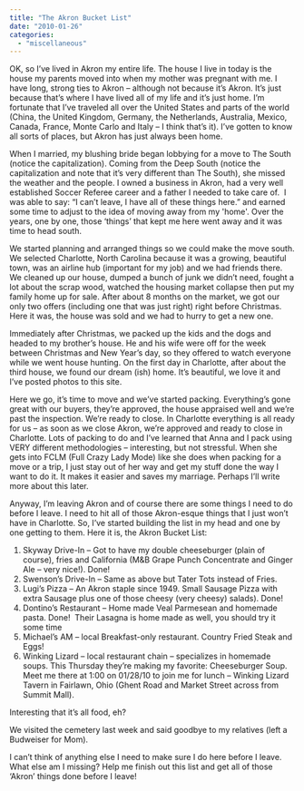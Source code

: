 ```yaml
---
title: "The Akron Bucket List"
date: "2010-01-26"
categories: 
  - "miscellaneous"
---
```


OK, so I’ve lived in Akron my entire life. The house I live in today is the house my parents moved into when my mother was pregnant with me. I have long, strong ties to Akron – although not because it’s Akron. It’s just because that’s where I have lived all of my life and it’s just home. I’m fortunate that I’ve traveled all over the United States and parts of the world (China, the United Kingdom, Germany, the Netherlands, Australia, Mexico, Canada, France, Monte Carlo and Italy – I think that’s it). I’ve gotten to know all sorts of places, but Akron has just always been home.

When I married, my blushing bride began lobbying for a move to The South (notice the capitalization). Coming from the Deep South (notice the capitalization and note that it’s very different than The South), she missed the weather and the people. I owned a business in Akron, had a very well established Soccer Referee career and a father I needed to take care of.  I was able to say: “I can’t leave, I have all of these things here.” and earned some time to adjust to the idea of moving away from my 'home'. Over the years, one by one, those ‘things’ that kept me here went away and it was time to head south.

We started planning and arranged things so we could make the move south. We selected Charlotte, North Carolina because it was a growing, beautiful town, was an airline hub (important for my job) and we had friends there. We cleaned up our house, dumped a bunch of junk we didn’t need, fought a lot about the scrap wood, watched the housing market collapse then put my family home up for sale. After about 8 months on the market, we got our only two offers (including one that was just right) right before Christmas. Here it was, the house was sold and we had to hurry to get a new one.

Immediately after Christmas, we packed up the kids and the dogs and headed to my brother’s house. He and his wife were off for the week between Christmas and New Year’s day, so they offered to watch everyone while we went house hunting. On the first day in Charlotte, after about the third house, we found our dream (ish) home. It’s beautiful, we love it and I’ve posted photos to this site.

Here we go, it’s time to move and we’ve started packing. Everything’s gone great with our buyers, they’re approved, the house appraised well and we’re past the inspection. We’re ready to close. In Charlotte everything is all ready for us – as soon as we close Akron, we’re approved and ready to close in Charlotte. Lots of packing to do and I’ve learned that Anna and I pack using VERY different methodologies – interesting, but not stressful. When she gets into FCLM (Full Crazy Lady Mode) like she does when packing for a move or a trip, I just stay out of her way and get my stuff done the way I want to do it. It makes it easier and saves my marriage. Perhaps I’ll write more about this later.

Anyway, I’m leaving Akron and of course there are some things I need to do before I leave. I need to hit all of those Akron-esque things that I just won’t have in Charlotte. So, I’ve started building the list in my head and one by one getting to them. Here it is, the Akron Bucket List:

1. Skyway Drive-In – Got to have my double cheeseburger (plain of course), fries and California (M&B Grape Punch Concentrate and Ginger Ale – very nice!). Done!
2. Swenson’s Drive-In – Same as above but Tater Tots instead of Fries.
3. Lugi’s Pizza – An Akron staple since 1949. Small Sausage Pizza with extra Sausage plus one of those cheesy (very cheesy) salads). Done!
4. Dontino’s Restaurant – Home made Veal Parmesean and homemade pasta. Done!  Their Lasagna is home made as well, you should try it some time
5. Michael’s AM – local Breakfast-only restaurant. Country Fried Steak and Eggs!
6. Winking Lizard – local restaurant chain – specializes in homemade soups. This Thursday they’re making my favorite: Cheeseburger Soup. Meet me there at 1:00 on 01/28/10 to join me for lunch – Winking Lizard Tavern in Fairlawn, Ohio (Ghent Road and Market Street across from Summit Mall).

Interesting that it’s all food, eh?

We visited the cemetery last week and said goodbye to my relatives (left a Budweiser for Mom).

I can’t think of anything else I need to make sure I do here before I leave. What else am I missing? Help me finish out this list and get all of those ‘Akron’ things done before I leave!
